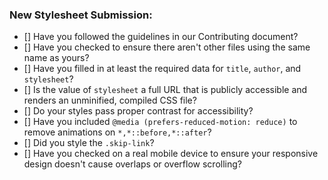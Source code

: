 ### New Stylesheet Submission:

<!-- 🚨 Please title your pull request with your stylesheet's name -->

<!-- IMPORTANT: Your commit should now be a single .json file located inside of `src/_data/styles`. -->

<!-- ✅ To answer yes on the following, update [] to [x]. You will get faster approval if all these conditions are met! -->

- [] Have you followed the guidelines in our Contributing document?
- [] Have you checked to ensure there aren't other files using the same name as yours?
- [] Have you filled in at least the required data for `title`, `author`, and `stylesheet`?
- [] Is the value of `stylesheet` a full URL that is publicly accessible and renders an unminified, compiled CSS file?
- [] Do your styles pass proper contrast for accessibility?
- [] Have you included `@media (prefers-reduced-motion: reduce)` to remove animations on `*,*::before,*::after`?
- [] Did you style the `.skip-link`?
- [] Have you checked on a real mobile device to ensure your responsive design doesn't cause overlaps or overflow scrolling?

<!-- 📝 Add any additional notes below -->
